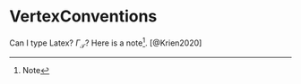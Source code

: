 # VertexConventions

Can I type Latex? $\Gamma_\mathcal{T}$? Here is a note[^note]. [@Krien2020]

[^note]: Note
